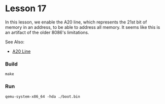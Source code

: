 # Lesson 17

In this lesson, we enable the A20 line, which represents the 21st bit of memory in an address, to be able to address all memory. It seems like this is an artifact of the older 8086's limitations.

See Also:
- [A20 Line](https://wiki.osdev.org/A20_Line)

### Build

```shell
make
```

### Run

```shell
qemu-system-x86_64 -hda ./boot.bin
```
